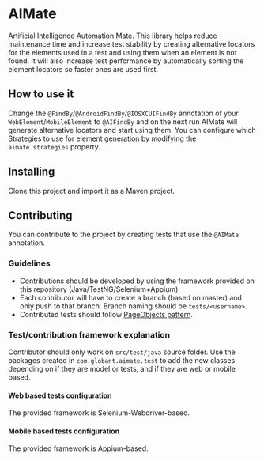 # AIMate
Artificial Intelligence Automation Mate. This library helps reduce maintenance time and increase test stability by creating alternative locators for the elements used in a test and using them when an element is not found. It will also increase test performance by automatically sorting the element locators so faster ones are used first.

## How to use it
Change the `@FindBy`/`@AndroidFindBy`/`@IOSXCUIFindBy` annotation of your `WebElement`/`MobileElement` to `@AIFindBy` and on the next run AIMate will generate alternative locators and start using them. You can configure which Strategies to use for element generation by modifying the `aimate.strategies` property.

## Installing
Clone this project and import it as a Maven project.

## Contributing
You can contribute to the project by creating tests that use the `@AIMate` annotation. 

### Guidelines
- Contributions should be developed by using the framework provided on this repository (Java/TestNG/Selenium+Appium).
- Each contributor will have to create a branch (based on master) and only push to that branch. Branch naming should be `tests/<username>`.
- Contributed tests should follow [PageObjects pattern](https://martinfowler.com/bliki/PageObject.html).

### Test/contribution framework explanation
Contributor should only work on `src/test/java` source folder. Use the packages created in `com.globant.aimate.test` to add the new classes depending on if they are model or tests, and if they are web or mobile based.

#### Web based tests configuration
The provided framework is Selenium-Webdriver-based.

#### Mobile based tests configuration
The provided framework is Appium-based.
